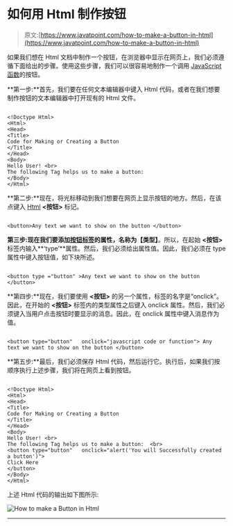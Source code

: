 # 如何用 Html 制作按钮

> 原文:[https://www.javatpoint.com/how-to-make-a-button-in-html](https://www.javatpoint.com/how-to-make-a-button-in-html)

如果我们想在 Html 文档中制作一个按钮，在浏览器中显示在网页上，我们必须遵循下面给出的步骤。使用这些步骤，我们可以很容易地制作一个调用 [JavaScript 函数](https://www.javatpoint.com/javascript-function)的按钮。

**第一步:**首先，我们要在任何文本编辑器中键入 Html 代码，或者在我们想要制作按钮的文本编辑器中打开现有的 Html 文件。

```

<!Doctype Html>
<Html>   
<Head>    
<Title>   
Code for Making or Creating a Button
</Title>
</Head>
<Body> 
Hello User! <br>
The following Tag helps us to make a button:
</Body>
</Html>

```

**第二步:**现在，将光标移动到我们想要在网页上显示按钮的地方。然后，在该点键入 [Html](https://www.javatpoint.com/html-tutorial) **<按钮>** 标记。

```

<button>Any text we want to show on the button </button>

```

**第三步:**现在我们要添加[按钮标签](https://www.javatpoint.com/html-button-tag)的属性，名称为**【类型】**。所以，在起始 **<按钮>** 标签内输入**‘type’**属性。然后，我们必须给出属性值。因此，我们必须在 type 属性中键入按钮值，如下块所述。

```

<button type ="button" >Any text we want to show on the button </button>

```

**第四步:**现在，我们要使用 **<按钮>** 的另一个属性，标签的名字是“onclick”。因此，在开始的 **<按钮>** 标签内的类型属性之后键入 onclick 属性。然后，我们必须键入当用户点击按钮时要显示的消息。因此，在 onclick 属性中键入消息作为值。

```

<button type="button"   onclick="javascript code or function"> Any text we want to show on the button </button>

```

**第五步:**最后，我们必须保存 Html 代码，然后运行它。执行后，如果我们按顺序执行上述步骤，我们将在网页上看到按钮。

```

<!Doctype Html>
<Html>   
<Head>    
<Title>   
Code for Making or Creating a Button
</Title>
</Head>
<Body> 
Hello User! <br>
The following Tag helps us to make a button:  <br>
<button type="button"   onclick="alert('You will Successfully created a button')"> 
Click Here 
</button>
</Body>
</Html>

```

上述 Html 代码的输出如下图所示:

![How to make a Button in Html](../Images/9ea60a652fddad9629e0b858373e3c87.png)

* * *